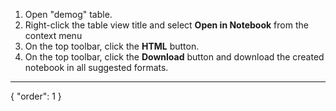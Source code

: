 1. Open "demog" table.
2. Right-click the table view title and select **Open in Notebook** from the context menu
3. On the top toolbar, click the **HTML** button.
4. On the top toolbar, click the **Download** button and download the created notebook in all suggested formats.
---
{
  "order": 1
}